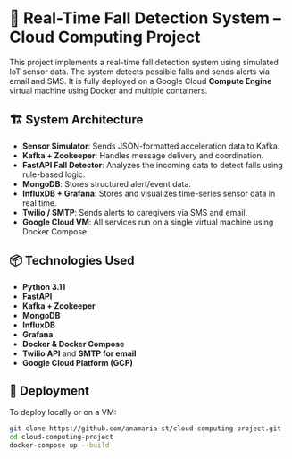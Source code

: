 # 🧠 Real-Time Fall Detection System – Cloud Computing Project

This project implements a real-time fall detection system using simulated IoT sensor data. The system detects possible falls and sends alerts via email and SMS. It is fully deployed on a Google Cloud **Compute Engine** virtual machine using Docker and multiple containers.

## 🏗️ System Architecture

- **Sensor Simulator**: Sends JSON-formatted acceleration data to Kafka.
- **Kafka + Zookeeper**: Handles message delivery and coordination.
- **FastAPI Fall Detector**: Analyzes the incoming data to detect falls using rule-based logic.
- **MongoDB**: Stores structured alert/event data.
- **InfluxDB + Grafana**: Stores and visualizes time-series sensor data in real time.
- **Twilio / SMTP**: Sends alerts to caregivers via SMS and email.
- **Google Cloud VM**: All services run on a single virtual machine using Docker Compose.

## 📦 Technologies Used

- **Python 3.11**
- **FastAPI**
- **Kafka + Zookeeper**
- **MongoDB**
- **InfluxDB**
- **Grafana**
- **Docker & Docker Compose**
- **Twilio API** and **SMTP for email**
- **Google Cloud Platform (GCP)**

## 🚀 Deployment

To deploy locally or on a VM:

```bash
git clone https://github.com/anamaria-st/cloud-computing-project.git
cd cloud-computing-project
docker-compose up --build
